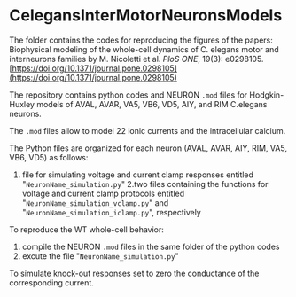 # CelegansInterMotorNeuronsModels

The folder contains the codes for reproducing the figures of the papers:
Biophysical modeling of the whole-cell dynamics of C. elegans motor and interneurons families
by M. Nicoletti et al. *PloS ONE*, 19(3): e0298105.
[https://doi.org/10.1371/journal.pone.0298105](https://doi.org/10.1371/journal.pone.0298105)

The repository contains python codes and NEURON `.mod` files for Hodgkin-Huxley models of
AVAL, AVAR, VA5, VB6, VD5, AIY, and RIM C.elegans neurons. 

The `.mod` files allow to model 22 ionic currents 
and the intracellular calcium. 

The Python files are organized for each neuron (AVAL, AVAR, AIY, RIM, VA5, VB6, VD5) as follows:
1. file for simulating voltage and current clamp responses entitled "`NeuronName_simulation.py`"
2.two files containing the functions for voltage and current clamp protocols entitled
"`NeuronName_simulation_vclamp.py`" and "`NeuronName_simulation_iclamp.py`", respectively

To reproduce the WT whole-cell behavior:
1. compile the NEURON `.mod` files in the same folder of the python codes
2. excute the file "`NeuronName_simulation.py`"

To simulate knock-out responses set to zero the conductance of the corresponding current. 
